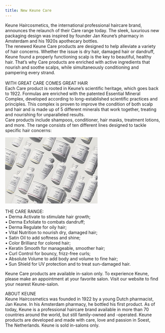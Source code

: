 ```yaml
---
title: New Keune Care
---
```



Keune Haircosmetics, the international professional haircare brand, announces the relaunch of their Care range today. The sleek, luxurious new packaging design was inspired by founder Jan Keune’s pharmacy in Amsterdam and his 1920s apothecary bottles.
<br>The renewed Keune Care products are designed to help alleviate a variety of hair concerns. Whether the issue is dry hair, damaged hair or dandruff, Keune found a properly functioning scalp is the key to beautiful, healthy hair. That’s why Care products are enriched with active ingredients that nourish and soothe scalps, while simultaneously conditioning and pampering every strand.
<br>
<br>WITH GREAT CARE COMES GREAT HAIR
<br>Each Care product is rooted in Keune’s scientific heritage, which goes back to 1922. Formulas are enriched with the patented Essential Mineral Complex, developed according to long-established scientific practices and principles. This complex is proven to improve the condition of both scalp and hair and is made up of 5 different minerals that work together, treating and nourishing for unparalleled results.
<br>Care products include shampoos, conditioner, hair masks, treatment lotions, and more. The range consists of ten different lines designed to tackle specific hair concerns:

![](/uploads1/versions/keune-care---koffijberg-kapper-amsterdam-1---x----300-214x---.jpg)

THE CARE RANGE:
<br>• Derma Activate to stimulate hair growth;
<br>• Derma Exfoliate to combats dandruff;
<br>• Derma Regulate for oily hair;
<br>• Vital Nutrition to nourish dry, damaged hair;
<br>• Satin Oil to add softness and shine;
<br>• Color Brillianz for colored hair;
<br>• Keratin Smooth for manageable, smoother hair;
<br>• Curl Control for bouncy, frizz-free curls;
<br>• Absolute Volume to add body and volume to fine hair;
<br>• Sun Shield for UV protection and to treat sun-damaged hair.

Keune Care products are available in-salon only. To experience Keune, please make an appointment at your favorite salon. Visit our website to find your nearest Keune-salon.

ABOUT KEUNE
<br>Keune Haircosmetics was founded in 1922 by a young Dutch pharmacist, Jan Keune. In his Amsterdam pharmacy, he bottled his first product. As of today, Keune is a professional haircare brand available in more than 70 countries around the world, but still family-owned and -operated. Keune products are developed and made with care, love and passion in Soest,
<br>The Netherlands. Keune is sold in-salons only.